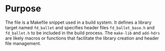 # Purpose
The file is a Makefile snippet used in a build system. It defines a library target named `fd_ballet` and specifies header files `fd_ballet_base.h` and `fd_ballet.h` to be included in the build process. The `make-lib` and `add-hdrs` are likely macros or functions that facilitate the library creation and header file management.
